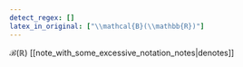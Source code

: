 ```yaml
---
detect_regex: []
latex_in_original: ["\\mathcal{B}(\\mathbb{R})"]
---
```

$\mathcal{B}(\mathbb{R})$ [[note_with_some_excessive_notation_notes|denotes]]